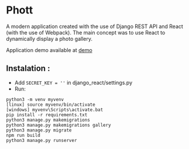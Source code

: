 # Phott
A modern application created with the use of Django REST API and React (with the use of Webpack). The main concept was to use React to dynamically display a photo gallery.

Application demo available at [demo](http://photo.kamdev.pl)

## Instalation :
- Add ```SECRET_KEY = ''``` in django_react/settings.py
- Run:
```
python3 -m venv myvenv
[linux] source myvenv/bin/activate 
[windows] myvenv\Scripts\activate.bat
pip install -r requirements.txt
python3 manage.py makemigrations
python3 manage.py makemigrations gallery
python3 manage.py migrate
npm run build
python3 manage.py runserver
```
